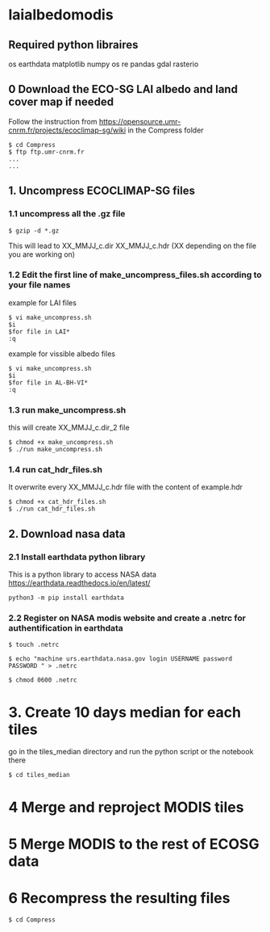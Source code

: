 # laialbedomodis
 ## Required python libraires
os
earthdata
matplotlib
numpy
os
re
pandas
gdal
rasterio

 ## 0 Download the ECO-SG LAI albedo and land cover map if needed
Follow the instruction from https://opensource.umr-cnrm.fr/projects/ecoclimap-sg/wiki in the Compress folder 
```
$ cd Compress
$ ftp ftp.umr-cnrm.fr
...
...
```
 ## 1. Uncompress ECOCLIMAP-SG files
  ### 1.1 uncompress all the .gz file
```
$ gzip -d *.gz
```
This will lead to XX_MMJJ_c.dir XX_MMJJ_c.hdr (XX depending on the file you are working on)
   ### 1.2 Edit the first line of make_uncompress_files.sh according to your file names
example for LAI files
```
$ vi make_uncompress.sh
$i 
$for file in LAI*
:q

```
example for vissible albedo files
```
$ vi make_uncompress.sh
$i 
$for file in AL-BH-VI*
:q

```

   ### 1.3 run make_uncompress.sh
this will create XX_MMJJ_c.dir_2 file 
```
$ chmod +x make_uncompress.sh
$ ./run make_uncompress.sh 
```
  ### 1.4 run cat_hdr_files.sh
It overwrite every  XX_MMJJ_c.hdr file with the content of example.hdr

```
$ chmod +x cat_hdr_files.sh
$ ./run cat_hdr_files.sh
```
  ## 2. Download nasa data  
   ### 2.1 Install earthdata python library
This is a python library to access NASA data https://earthdata.readthedocs.io/en/latest/
```
python3 -m pip install earthdata
```
   ### 2.2 Register on NASA modis website and create a .netrc for authentification in earthdata
```
$ touch .netrc

$ echo "machine urs.earthdata.nasa.gov login USERNAME password PASSWORD " > .netrc

$ chmod 0600 .netrc

```

# 3. Create 10 days median for each tiles
go in the tiles_median directory and run the python script or the notebook there
```
$ cd tiles_median
```
# 4 Merge and reproject MODIS tiles


# 5 Merge MODIS to the rest of ECOSG data

# 6 Recompress the resulting files

```
$ cd Compress
```


